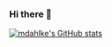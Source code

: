### Hi there 👋

[![mdahlke's GitHub stats](https://github-readme-stats.vercel.app/api?username=mdahlke)](https://github.com/mdahlke/github-readme-stats)

<!--
**mdahlke/mdahlke** is a ✨ _special_ ✨ repository because its `README.md` (this file) appears on your GitHub profile.

Here are some ideas to get you started:

- 🔭 I’m currently working on ...
- 🌱 I’m currently learning ...
- 👯 I’m looking to collaborate on ...
- 🤔 I’m looking for help with ...
- 💬 Ask me about ...
- 📫 How to reach me: ...
- 😄 Pronouns: ...
- ⚡ Fun fact: ...
-->
